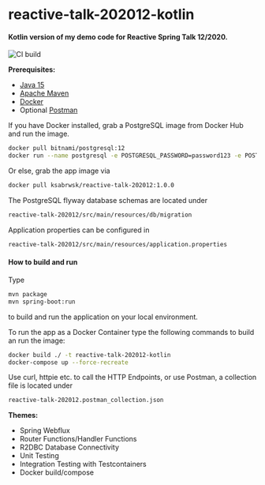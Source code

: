 # reactive-talk-202012-kotlin

#### Kotlin version of my demo code for Reactive Spring Talk 12/2020.

![CI build](https://github.com/ksbrwsk/reactive-talk-202012-kotlin/workflows/CI%20build/badge.svg)

**Prerequisites:**

* [Java 15](https://adoptopenjdk.net/)
* [Apache Maven](https:http://maven.apache.org/)
* [Docker](https://www.docker.com/)
* Optional [Postman](https://www.postman.com/)

If you have Docker installed, grab a PostgreSQL image from Docker Hub and run the image.
```bash
docker pull bitnami/postgresql:12
docker run --name postgresql -e POSTGRESQL_PASSWORD=password123 -e POSTGRES_DB=spring -p 5432:5432 bitnami/postgresql:12
```
Or else, grab the app image via 
```bash
docker pull ksabrwsk/reactive-talk-202012:1.0.0
```

The PostgreSQL flyway database schemas are located under
```bash
reactive-talk-202012/src/main/resources/db/migration
```

Application properties can be configured in

```bash
reactive-talk-202012/src/main/resources/application.properties
```

#### How to build and run

Type

```bash
mvn package
mvn spring-boot:run
```

to build and run the application on your local environment.

To run the app as a Docker Container type the following commands to build
an run the image:
```bash
docker build ./ -t reactive-talk-202012-kotlin
docker-compose up --force-recreate
```

Use curl, httpie etc. to call the HTTP Endpoints, or use Postman, a collection file is located under
```bash
reactive-talk-202012.postman_collection.json
```

**Themes:**

* Spring Webflux
* Router Functions/Handler Functions
* R2DBC Database Connectivity
* Unit Testing
* Integration Testing with Testcontainers
* Docker build/compose
